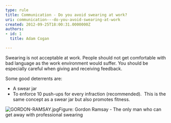 ```yaml
---
type: rule
title: Communication - Do you avoid swearing at work?
uri: communication---do-you-avoid-swearing-at-work
created: 2012-09-25T18:00:31.0000000Z
authors:
- id: 1
  title: Adam Cogan

---
```


 
​​Swearing is not acceptable at work. People should not get comfortable with bad language as the work environment would suffer. You should be especially careful when giving and receiving feedback.​​

Some good deterrents are:​
 
- A swear jar
- To enforce 10 push-ups for every infraction ​(recommended). ​
This is the same concept as a swear jar but also promotes fitness.​

![GORDON-RAMSAY.jpg](/PublishingImages/GORDON-RAMSAY.jpg)Figure: Gordon Ramsay - The only man who​ can ​​​​get away with professional swearing
